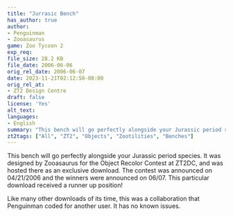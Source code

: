 ```yaml
---
title: "Jurrasic Bench"
has_author: true
author:
- Penguinman
- Zooasaurus
game: Zoo Tycoon 2
exp_req: 
file_size: 28.2 KB
file_date: 2006-06-06
orig_rel_date: 2006-06-07
date: 2023-11-21T02:12:58-08:00
orig_rel_at: 
- ZT2 Design Centre
draft: false
license: 'Yes'
alt_text: 
languages:
- English
summary: "This bench will go perfectly alongside your Jurassic period species."
zt2tags: ["All", "ZT2", "Objects", "Zootilities", "Benches"]
---
```

This bench will go perfectly alongside your Jurassic period species. It was designed by Zooasaurus for the Object Recolor Contest at ZT2DC, and was hosted there as an exclusive download. The contest was announced on 04/21/2006 and the winners were announced on 06/07. This particular download received a runner up position!

Like many other downloads of its time, this was a collaboration that Penguinman coded for another user. It has no known issues.